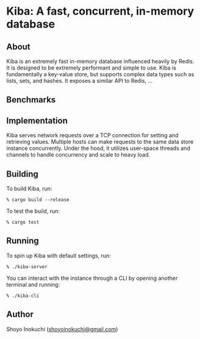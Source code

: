 # Kiba: A fast, concurrent, in-memory database

## About
Kiba is an extremely fast in-memory database influenced heavily by Redis.
It is designed to be extremely performant and simple to use. Kiba is fundamentally
a key-value store, but supports complex data types such as lists, sets, and hashes.
It exposes a similar API to Redis, ...


## Benchmarks

## Implementation
Kiba serves network requests over a TCP connection for setting and retrieving values.
Multiple hosts can make requests to the same data store instance concurrently.
Under the hood, it utilizes user-space threads and channels to handle concurrency and
scale to heavy load.

## Building
To build Kiba, run:
```
% cargo build --release
```
To test the build, run:
```
% cargo test
```

## Running
To spin up Kiba with default settings, run:
```
% ./kiba-server
```
You can interact with the instance through a CLI by opening another terminal and running:
```
% ./kiba-cli
```

## Author
Shoyo Inokuchi (shoyoinokuchi@gmail.com)

